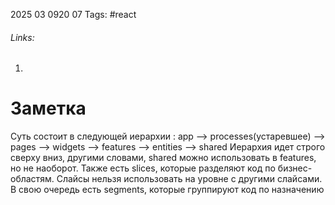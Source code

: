 2025 03 0920 07
Tags: #react 
###### Links: 
1) 
# Заметка
Суть состоит в следующей иерархии : app --> processes(устаревшее) --> pages --> widgets --> features --> entities --> shared
Иерархия идет строго сверху вниз, другими словами, shared можно использовать в features, но не наоборот. Также есть slices, которые разделяют код по бизнес-областям. Слайсы нельзя использовать на уровне с другими слайсами. В свою очередь есть segments, которые группируют код по назначению